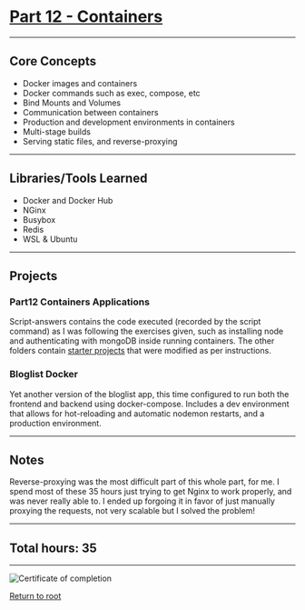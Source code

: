 # [Part 12 - Containers](https://fullstackopen.com/en/part12/)

---

## Core Concepts

- Docker images and containers
- Docker commands such as exec, compose, etc
- Bind Mounts and Volumes
- Communication between containers
- Production and development environments in containers
- Multi-stage builds
- Serving static files, and reverse-proxying

---

## Libraries/Tools Learned

- Docker and Docker Hub
- NGinx
- Busybox
- Redis
- WSL & Ubuntu

---

## Projects

### Part12 Containers Applications

Script-answers contains the code executed (recorded by the script command) as I was following the exercises given, such as installing node and authenticating with mongoDB inside running containers. The other folders contain [starter projects](https://github.com/fullstack-hy2020/part12-containers-applications) that were modified as per instructions.

### Bloglist Docker

Yet another version of the bloglist app, this time configured to run both the frontend and backend using docker-compose. Includes a dev environment that allows for hot-reloading and automatic nodemon restarts, and a production environment.

---

## Notes

Reverse-proxying was the most difficult part of this whole part, for me. I spend most of these 35 hours just trying to get Nginx to work properly, and was never really able to. I ended up forgoing it in favor of just manually proxying the requests, not very scalable but I solved the problem!

---

## Total hours: 35

---

![Certificate of completion](https://imgur.com/4fUkjTI.png)

[Return to root](https://github.com/jcmsmith/FSO)
